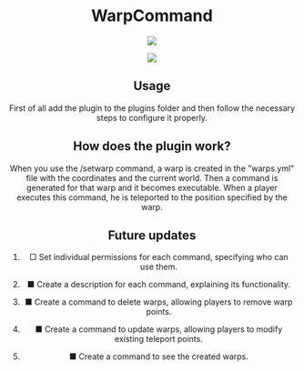 <h1 align="center">WarpCommand</h1>

<div align="center">
 <img src="https://poggit.pmmp.io/shield.state/WarpCommand">

 
 [![](https://poggit.pmmp.io/shield.dl/WarpCommand)](https://poggit.pmmp.io/p/WarpCommand)

## Usage

First of all add the plugin to the plugins folder and then follow the necessary steps to configure it properly.

## How does the plugin work?

When you use the /setwarp command, a warp is created in the "warps.yml" file with the coordinates and the current world. Then a command is generated for that warp and it becomes executable. When a player executes this command, he is teleported to the position specified by the warp.

## Future updates
1. ▢ Set individual permissions for each command, specifying who can use them.
   
2. ■ Create a description for each command, explaining its functionality.
   
3. ■ Create a command to delete warps, allowing players to remove warp points.
   
4. ■ Create a command to update warps, allowing players to modify existing teleport points.

5. ■ Create a command to see the created warps.
